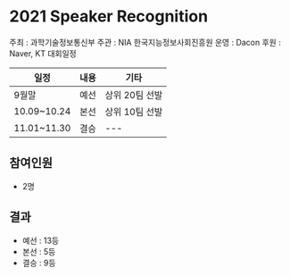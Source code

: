 # 2021 Speaker Recognition

주최 : 과학기술정보통신부
주관 : NIA 한국지능정보사회진흥원
운영 : Dacon
후원 : Naver, KT
대회일정


| 일정 | 내용 | 기타 |
| --- | --- | ---|
| 9월말 | 예선 | 상위 20팀 선발 |
| 10.09~10.24|본선 | 상위 10팀 선발 |
| 11.01~11.30|결승 | --- |


## 참여인원
- 2명


## 결과
- 예선 : 13등
- 본선 : 5등
- 결승 : 9등